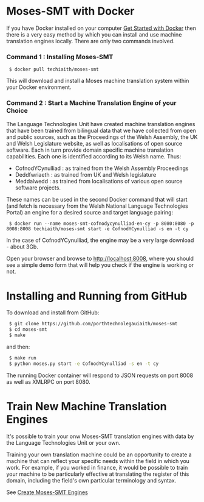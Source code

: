 # Moses-SMT with Docker

If you have Docker installed on your computer [Get Started with Docker](https://docs.docker.com/windows/) then there is a very easy method by which you can install and use machine translation engines locally. There are only two commands involved. 

### Command 1 : Installing Moses-SMT 

```
 $ docker pull techiaith/moses-smt
```

This will download and install a Moses machine translation system within your Docker environment.


### Command 2 : Start a Machine Translation Engine of your Choice

The Language Technologies Unit have created machine translation engines that have been trained from bilingual data that we have collected from open and public sources, such as the Proceedings of the Welsh Assembly, the UK and Welsh Legislature website, as well as localisations of open source software. Each in turn provide domain specific machine translation capabilities. Each one is identified according to its Welsh name. Thus:

 - CofnodYCynulliad  : as trained from the Welsh Assembly Proceedings
 - Deddfwriaeth  : as trained from UK and Welsh legislature
 - Meddalwedd : as trained from localisations of various open source software projects. 
 
These names can be used in the second Docker command that will start (and fetch is necessary from the Welsh National Language Technologies Portal) an engine for a desired source and target language pairing:

```
 $ docker run --name moses-smt-cofnodycynulliad-en-cy -p 8080:8080 -p 8008:8008 techiaith/moses-smt start -e CofnodYCynulliad -s en -t cy
```

In the case of CofnodYCynulliad, the engine may be a very large download - about 3Gb. 

Open your browser and browse to [http://localhost:8008](http://localhost:8008), where you should see a simple demo form that will help you check if the engine is working or not.

# Installing and Running from GitHub

To download and install from GitHub: 

```sh
 $ git clone https://github.com/porthtechnolegauiaith/moses-smt
 $ cd moses-smt
 $ make
```

and then: 

```sh
 $ make run
 $ python moses.py start -e CofnodYCynulliad -s en -t cy
```

The running Docker container will respond to JSON requests on port 8008 as well as XMLRPC on port 8080.

# Train New Machine Translation Engines

It's possible to train your onw Moses-SMT translation engines with data by the Language Technologies Unit or your own.

Training your own translation machine could be an opportunity to create a machine that can reflect your specific needs within the field in which you work. For example, if you worked in finance, it would be possible to train your machine to be particularly effective at translating the register of this domain, including the field's own particular terminology and syntax.

See [Create Moses-SMT Engines](https://github.com/PorthTechnolegauIaith/moses-smt/blob/master/docs/Training.md)






